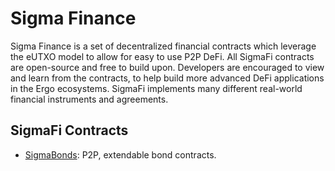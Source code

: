 # Sigma Finance

Sigma Finance is a set of decentralized financial contracts which leverage the eUTXO model to allow for easy to use
P2P DeFi. All SigmaFi contracts are open-source and free to build upon. Developers are encouraged to view and learn
from the contracts, to help build more advanced DeFi applications in the Ergo ecosystems. SigmaFi implements
many different real-world financial instruments and agreements.

## SigmaFi Contracts
- [SigmaBonds](./SigmaBonds.MD): P2P, extendable bond contracts.
